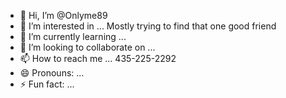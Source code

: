 - 👋 Hi, I’m @Onlyme89
- 👀 I’m interested in ... Mostly trying to find that one good friend 
- 🌱 I’m currently learning ...
- 💞️ I’m looking to collaborate on ...
- 📫 How to reach me ...  435-225-2292
- 😄 Pronouns: ...
- ⚡ Fun fact: ...

<!---
Onlyme89/Onlyme89 is a ✨ special ✨ repository because its `README.md` (this file) appears on your GitHub profile.
You can click the Preview link to take a look at your changes.
--->
